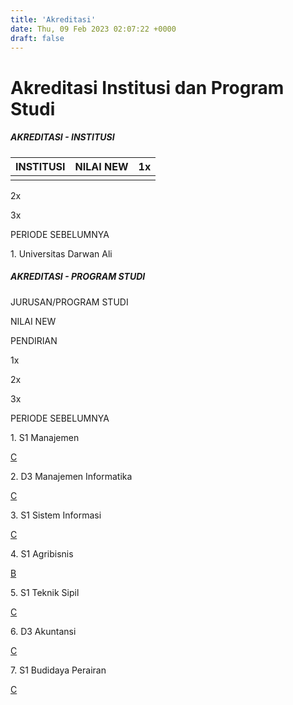 ```yaml
---
title: 'Akreditasi'
date: Thu, 09 Feb 2023 02:07:22 +0000
draft: false
---
```


Akreditasi Institusi dan Program Studi
======================================

##### _AKREDITASI - INSTITUSI_
| INSTITUSI | NILAI NEW | 1x |
| ------------- | ------------- | ------------- |
|               |               |               |





2x

3x

PERIODE SEBELUMNYA

1\. Universitas Darwan Ali

##### _AKREDITASI - PROGRAM STUDI_

JURUSAN/PROGRAM STUDI

NILAI NEW

PENDIRIAN

1x

2x

3x

PERIODE SEBELUMNYA

1\. S1 Manajemen

[C](https://cloud.unda.ac.id/www/4-1-sertifikat-manajemen/)

2\. D3 Manajemen Informatika

[C](https://cloud.unda.ac.id/www/3-1-sertifikat-d3-mi/)

3\. S1 Sistem Informasi

[C](https://cloud.unda.ac.id/www/2-1-sertifikat-sistem-informasi/)

4\. S1 Agribisnis

[B](https://cloud.unda.ac.id/www/1-1-sertifikat-agribisnis/)

5\. S1 Teknik Sipil

[C](https://cloud.unda.ac.id/www/7-1-sertifikat-teknik-sipil/)

6\. D3 Akuntansi

[C](https://cloud.unda.ac.id/www/6-1-sertifikat-akuntansi/)

7\. S1 Budidaya Perairan

[C](https://cloud.unda.ac.id/www/5-1-sertifikat-budidaya-perairan/)